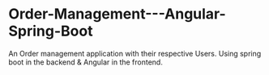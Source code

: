 # Order-Management---Angular-Spring-Boot
An Order management application with their respective Users. Using spring boot in the backend &amp; Angular in the frontend.
